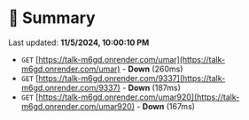 # 📖 Summary
Last updated: **11/5/2024, 10:00:10 PM**

- `GET` [https://talk-m6gd.onrender.com/umar](https://talk-m6gd.onrender.com/umar) - **Down** (260ms)
- `GET` [https://talk-m6gd.onrender.com/9337](https://talk-m6gd.onrender.com/9337) - **Down** (187ms)
- `GET` [https://talk-m6gd.onrender.com/umar920](https://talk-m6gd.onrender.com/umar920) - **Down** (167ms)
